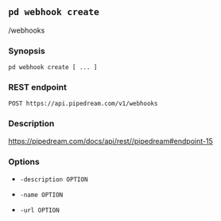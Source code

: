 ## `pd webhook create`

/webhooks

### Synopsis

    pd webhook create [ ... ]

### REST endpoint

    POST https://api.pipedream.com/v1/webhooks

### Description

https://pipedream.com/docs/api/rest//pipedream#endpoint-15

### Options

* `-description OPTION`

* `-name OPTION`

* `-url OPTION`


